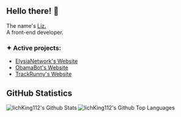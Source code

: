 ## Hello there! 👋
The name's [Liz.](https://www.instagram.com/yhezkiel.dio/) <br>
A front-end developer. <br>

### ✦ Active projects: 
 * [ElysiaNetwork's Website](https://github.com/ElysiaNetwork/Elysia-Website)
 * [ObamaBot's Website](https://github.com/FutureDeveloperZ/ObamaBot-Website)
 * [TrackRunny's Website](https://github.com/TrackRunny/TrackRunny-Website)


## GitHub Statistics
<img align="left" alt="lichKing112's Github Stats" src="https://github-readme-stats.vercel.app/api?username=lichking112&theme=gotham&show_icons=true" />
  <img align="left" alt="lichKing112's Github Top Languages" src="https://github-readme-stats.vercel.app/api/top-langs/?username=lichking112&theme=gotham&layout=compact" />
